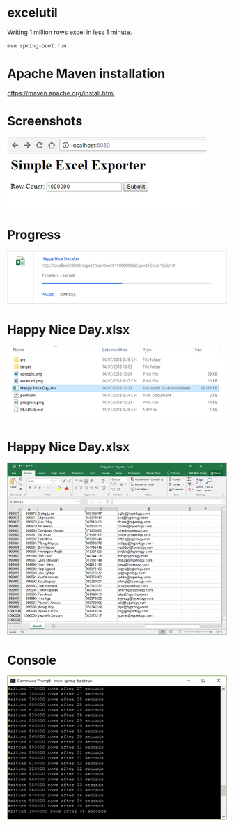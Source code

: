 # excelutil
Writing 1 million rows excel in less 1 minute.
```sh
mvn spring-boot:run
```

# Apache Maven installation
https://maven.apache.org/install.html

# Screenshots

![img](excelutil.png)

# Progress
![img](progress.png)

# Happy Nice Day.xlsx
![img](happyniceday.png)

# Happy Nice Day.xlsx
![img](happyniceday2.png)

# Console
![img](console.png)
